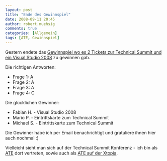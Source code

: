 ```yaml
---
layout: post
title: "Ende des Gewinnspiel"
date: 2008-09-11 20:45
author: robert.muehsig
comments: true
categories: [Allgemein]
tags: [ATE, Gewinnspiel]
---
```

<p>Gestern endete das <a href="http://code-inside.de/blog/2008/08/05/gewinnspiel-zum-technical-summit-2008/">Gewinnspiel wo es 2 Tickets zur Technical Summit und ein Visual Studio 2008</a> zu gewinnen gab.</p> <p>Die richtigen Antworten:</p> <ul> <li>Frage 1: A</li> <li>Frage 2: A</li> <li>Frage 3: A</li> <li>Frage 4: C</li></ul> <p>Die glücklichen Gewinner:</p> <ul> <li>Fabian H. - Visual Studio 2008</li> <li>Mario P. - Eintrittskarte zum Technical Summit</li> <li>Michael S. - Eintrittskarte zum Technical Summit</li></ul> <p>Die Gewinner habe ich per Email benachrichtigt und gratuliere ihnen hier auch nochmal :)</p> <p>Vielleicht sieht man sich auf der Technical Summit Konferenz - ich bin als <a href="http://www.technical-summit.de/AskTheExperts_ts08.mspx#RobertMuehsig">ATE</a> dort vertreten, sowie auch als <a href="http://www.xtopia-konferenz.de/AskTheExperts_xt08.mspx#RobertMuehsig">ATE auf der Xtopia</a>.</p>
